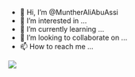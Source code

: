 - 👋 Hi, I’m @MuntherAliAbuAssi
- 👀 I’m interested in ...
- 🌱 I’m currently learning ...
- 💞️ I’m looking to collaborate on ...
- 📫 How to reach me ...
<img src='https://upload.wikimedia.org/wikipedia/commons/8/8f/W-circle.svg'/>
<!---
MuntherAliAbuAssi/MuntherAliAbuAssi is a ✨ special ✨ repository because its `README.md` (this file) appears on your GitHub profile.
You can click the Preview link to take a look at your changes.
--->
